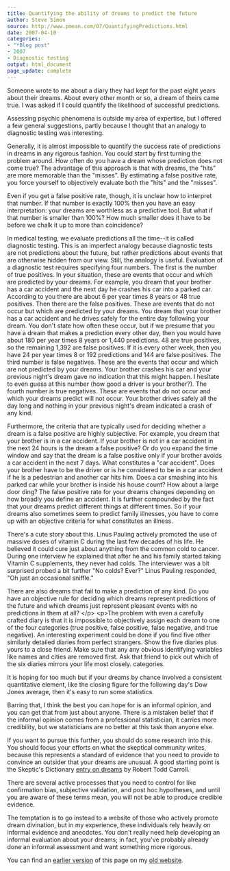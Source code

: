 ```yaml
---
title: Quantifying the ability of dreams to predict the future
author: Steve Simon
source: http://www.pmean.com/07/QuantifyingPredictions.html
date: 2007-04-10
categories:
- "*Blog post"
- 2007
- Diagnostic testing
output: html_document
page_update: complete
---
```


Someone wrote to me about a diary they had kept for the past eight years about their dreams. About every other month or so, a dream of theirs came true. I was asked if I could quantify the likelihood of successful predictions.

Assessing psychic phenomena is outside my area of expertise, but I offered a few general suggestions, partly because I thought that an analogy to diagnostic testing was interesting.

Generally, it is almost impossible to quantify the success rate of predictions in dreams in any rigorous fashion. You could start by first turning the problem around. How often do you have a dream whose prediction does not come true? The advantage of this approach is that with dreams, the "hits" are more memorable than the "misses". By estimating a false positive rate, you force yourself to objectively evaluate both the "hits" and the "misses".

Even if you get a false positive rate, though, it is unclear how to interpret that number. If that number is exactly 100% then you have an easy interpretation: your dreams are worthless as a predictive tool. But what if that number is smaller than 100%? How much smaller does it have to be before we chalk it up to more than coincidence?

In medical testing, we evaluate predictions all the time--it is called diagnostic testing. This is an imperfect analogy because diagnostic tests are not predictions about the future, but rather predictions about events that are otherwise hidden from our view. Still, the analogy is useful. Evaluation of a diagnostic test requires specifying four numbers. The first is the number of true positives. In your situation, these are events that occur and which are predicted by your dreams. For example, you dream that your brother has a car accident and the next day he crashes his car into a parked car. According to you there are about 6 per year times 8 years or 48 true positives. Then there are the false positives. These are events that do not occur but which are predicted by your dreams. You dream that your brother has a car accident and he drives safely for the entire day following your dream. You don't state how often these occur, but if we presume that you have a dream that makes a prediction every other day, then you would have about 180 per year times 8 years or 1,440 predictions. 48 are true positives, so the remaining 1,392 are false positives. If it is every other week, then you have 24 per year times 8 or 192 predictions and 144 are false positives. The third number is false negatives. These are the events that occur and which are not predicted by your dreams. Your brother crashes his car and your previous night's dream gave no indication that this might happen. I hesitate to even guess at this number (how good a driver is your brother?). The fourth number is true negatives. These are events that do not occur and which your dreams predict will not occur. Your brother drives safely all the day long and nothing in your previous night's dream indicated a crash of any kind.

Furthermore, the criteria that are typically used for deciding whether a dream is a false positive are highly subjective. For example, you dream that your brother is in a car accident. If your brother is not in a car accident in the next 24 hours is the dream a false positive? Or do you expand the time window and say that the dream is a false positive only if your brother avoids a car accident in the next 7 days. What constitutes a "car accident". Does your brother have to be the driver or is he considered to be in a car accident if he is a pedestrian and another car hits him. Does a car smashing into his parked car while your brother is inside his house count? How about a large door ding? The false positive rate for your dreams changes depending on how broadly you define an accident. It is further compounded by the fact that your dreams predict different things at different times. So if your dreams also sometimes seem to predict family illnesses, you have to come up with an objective criteria for what constitutes an illness.

There's a cute story about this. Linus Pauling actively promoted the use of massive doses of vitamin C during the last few decades of his life. He believed it could cure just about anything from the common cold to cancer. During one interview he explained that after he and his family started taking Vitamin C supplements, they never had colds. The interviewer was a bit surprised probed a bit further "No colds? Ever?" Linus Pauling responded, "Oh just an occasional sniffle."

There are also dreams that fail to make a prediction of any kind. Do you have an objective rule for deciding which dreams represent predictions of the future and which dreams just represent pleasant events with no predictions in them at all? \</p\> \<p\>The problem with even a carefully crafted diary is that it is impossible to objectively assign each dream to one of the four categories (true positive, false positive, false negative, and true negative). An interesting experiment could be done if you find five other similarly detailed diaries from perfect strangers. Show the five diaries plus yours to a close friend. Make sure that any any obvious identifying variables like names and cities are removed first. Ask that friend to pick out which of the six diaries mirrors your life most closely. categories.

It is hoping for too much but if your dreams by chance involved a consistent quantitative element, like the closing figure for the following day's Dow Jones average, then it's easy to run some statistics.

Barring that, I think the best you can hope for is an informal opinion, and you can get that from just about anyone. There is a mistaken belief that if the informal opinion comes from a professional statistician, it carries more credibility, but we statisticians are no better at this task than anyone else.

If you want to pursue this further, you should do some research into this. You should focus your efforts on what the skeptical community writes, because this represents a standard of evidence that you need to provide to convince an outsider that your dreams are unusual. A good starting point is the Skeptic's Dictionary [entry on dreams][car1] by Robert Todd Carroll.

There are several active processes that you need to control for like confirmation bias, subjective validation, and post hoc hypotheses, and until you are aware of these terms mean, you will not be able to produce credible evidence.

The temptation is to go instead to a website of those who actively promote dream divination, but in my experience, these individuals rely heavily on informal evidence and anecdotes. You don't really need help developing an informal evaluation about your dreams; in fact, you've probably already done an informal assessment and want something more rigorous.

You can find an [earlier version][sim1] of this page on my [old website][sim2].

[sim1]: http://www.pmean.com/07/QuantifyingPredictions.html
[sim2]: http://www.pmean.com

[car1]: http://www.skepdic.com/dreams.html
